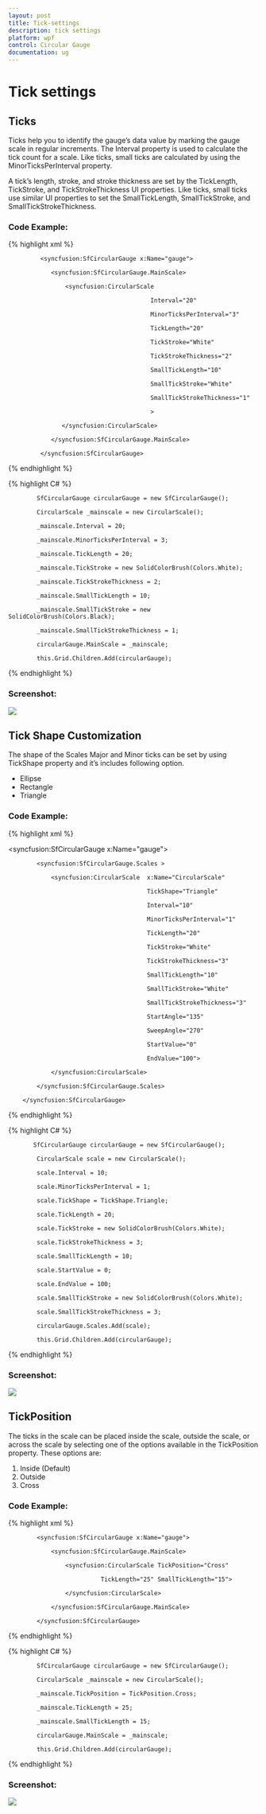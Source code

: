 ```yaml
---
layout: post
title: Tick-settings
description: tick settings
platform: wpf
control: Circular Gauge
documentation: ug
---
```


# Tick settings

## Ticks

Ticks help you to identify the gauge’s data value by marking the gauge scale in regular increments. The Interval property is used to calculate the tick count for a scale. Like ticks, small ticks are calculated by using the MinorTicksPerInterval property.

A tick’s length, stroke, and stroke thickness are set by the TickLength, TickStroke, and TickStrokeThickness UI properties. Like ticks, small ticks use similar UI properties to set the SmallTickLength, SmallTickStroke, and SmallTickStrokeThickness.

### Code Example:

{% highlight xml %}



             <syncfusion:SfCircularGauge x:Name="gauge">

                <syncfusion:SfCircularGauge.MainScale>

                    <syncfusion:CircularScale 

                                            Interval="20" 

                                            MinorTicksPerInterval="3"

                                            TickLength="20"

                                            TickStroke="White"  

                                            TickStrokeThickness="2" 

                                            SmallTickLength="10"

                                            SmallTickStroke="White"

                                            SmallTickStrokeThickness="1" 

                                            >

                   </syncfusion:CircularScale>

                </syncfusion:SfCircularGauge.MainScale>

             </syncfusion:SfCircularGauge>
{% endhighlight %}

{% highlight C# %}





            SfCircularGauge circularGauge = new SfCircularGauge();

            CircularScale _mainscale = new CircularScale();

            _mainscale.Interval = 20;

            _mainscale.MinorTicksPerInterval = 3;

            _mainscale.TickLength = 20;

            _mainscale.TickStroke = new SolidColorBrush(Colors.White);

            _mainscale.TickStrokeThickness = 2;

            _mainscale.SmallTickLength = 10;

            _mainscale.SmallTickStroke = new SolidColorBrush(Colors.Black);

            _mainscale.SmallTickStrokeThickness = 1;

            circularGauge.MainScale = _mainscale;

            this.Grid.Children.Add(circularGauge);
{% endhighlight %}


### Screenshot:

![](Tick-settings_images/Tick-settings_img1.png)



## Tick Shape Customization

The shape of the Scales Major and Minor ticks can be set by using TickShape property and it’s includes following option.

* Ellipse
* Rectangle
* Triangle



### Code Example:

{% highlight xml %}





<syncfusion:SfCircularGauge  x:Name="gauge">

            <syncfusion:SfCircularGauge.Scales >

                <syncfusion:CircularScale  x:Name="CircularScale" 

                                           TickShape="Triangle"

                                           Interval="10" 

                                           MinorTicksPerInterval="1"

                                           TickLength="20"

                                           TickStroke="White"  

                                           TickStrokeThickness="3" 

                                           SmallTickLength="10"

                                           SmallTickStroke="White"

                                           SmallTickStrokeThickness="3" 

                                           StartAngle="135" 

                                           SweepAngle="270" 

                                           StartValue="0"

                                           EndValue="100">

                </syncfusion:CircularScale>

            </syncfusion:SfCircularGauge.Scales>

        </syncfusion:SfCircularGauge>

{% endhighlight %}


{% highlight C# %}



           SfCircularGauge circularGauge = new SfCircularGauge();

            CircularScale scale = new CircularScale();

            scale.Interval = 10;

            scale.MinorTicksPerInterval = 1;

            scale.TickShape = TickShape.Triangle;

            scale.TickLength = 20;

            scale.TickStroke = new SolidColorBrush(Colors.White);

            scale.TickStrokeThickness = 3;

            scale.SmallTickLength = 10;

            scale.StartValue = 0;

            scale.EndValue = 100;

            scale.SmallTickStroke = new SolidColorBrush(Colors.White);

            scale.SmallTickStrokeThickness = 3;

            circularGauge.Scales.Add(scale);

            this.Grid.Children.Add(circularGauge);
{% endhighlight %}




### Screenshot:

![](Tick-settings_images/Tick-settings_img2.png)




## TickPosition

The ticks in the scale can be placed inside the scale, outside the scale, or across the scale by selecting one of the options available in the TickPosition property. These options are:

1. Inside (Default)
2. Outside
3. Cross



### Code Example:

{% highlight xml %}



            <syncfusion:SfCircularGauge x:Name="gauge">

                <syncfusion:SfCircularGauge.MainScale>

                    <syncfusion:CircularScale TickPosition="Cross"

                              TickLength="25" SmallTickLength="15">

                    </syncfusion:CircularScale>

                </syncfusion:SfCircularGauge.MainScale>

            </syncfusion:SfCircularGauge>

{% endhighlight %}


{% highlight C# %}



            SfCircularGauge circularGauge = new SfCircularGauge();

            CircularScale _mainscale = new CircularScale();

            _mainscale.TickPosition = TickPosition.Cross;

            _mainscale.TickLength = 25;

            _mainscale.SmallTickLength = 15;

            circularGauge.MainScale = _mainscale;

            this.Grid.Children.Add(circularGauge);
{% endhighlight %}




### Screenshot:

![](Tick-settings_images/Tick-settings_img3.png)



